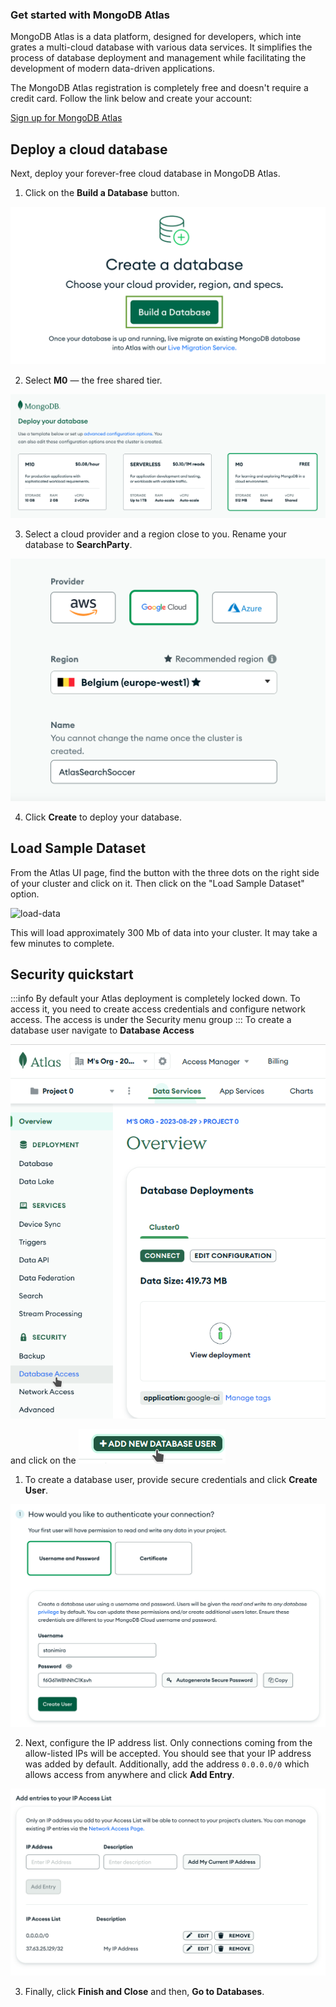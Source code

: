 
### Get started with MongoDB Atlas
MongoDB Atlas is a data platform, designed for developers, which inte
grates a multi-cloud database with various data services. It simplifies the process of database deployment and management while facilitating the development of modern data-driven applications.

The MongoDB Atlas registration is completely free and doesn't require a credit card. Follow the link below and create your account:

[Sign up for MongoDB Atlas](https://www.mongodb.com/atlas/database)

## Deploy a cloud database

Next, deploy your forever-free cloud database in MongoDB Atlas.

1. Click on the **Build a Database** button.

![Mongo-Atlas-createdb.png](Mongo-Atlas-createdb.png)

2. Select **M0** — the free shared tier.

![Mongo-Atlas-select-database-type.png](Mongo-Atlas-select-database-type.png)

3. Select a cloud provider and a region close to you. Rename your database to **SearchParty**.

![Mongo-Atlass-select-cloud-provider-region-name.png](Mongo-Atlass-select-cloud-provider-region-name.png)

4. Click **Create** to deploy your database.
## Load Sample Dataset

From the Atlas UI page, find the button with the three dots on the right side of your cluster and click on it. Then click on the "Load Sample Dataset" option.

![load-data](https://joellord.github.io/vector-search-lab/img/chapter-1-mongodb-atlas/load-sample-data.png)
  
This will load approximately 300 Mb of data into your cluster. It may take a few minutes to complete.



## Security quickstart

:::info
By default your Atlas deployment is completely locked down. To access it, you need to create access credentials and configure network access.
The access is under the Security menu group
:::
To create a database user navigate to **Database Access** 

![Mongo-Atlas-navmenu.png](Mongo-Atlas-navmenu.png)

and click on the ![Mongo-Atlas-add-user-button.png](Mongo-Atlas-add-user-button.png)
1. To create a database user, provide secure credentials and click **Create User**.

![Mongo-Atlas-create-user.png](Mongo-Atlas-create-user.png)

 2. Next, configure the IP address list. Only connections coming from the allow-listed IPs will be accepted. You should see that your IP address was added by default.  Additionally, add the address `0.0.0.0/0` which allows access from anywhere and click **Add Entry**.

![Mongo-Atlas-networkIP.png](Mongo-Atlas-networkIP.png)

3. Finally, click **Finish and Close** and then, **Go to Databases**.